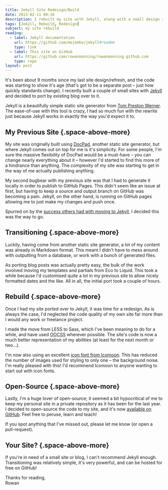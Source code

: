 ```yaml
---
title: Jekyll Site Redesign/Build
date: 2013-02-11 00:16
description: I rebuilt my site with Jekyll, along with a small design refresh; it went so smoothly I thought I'd blog about it. Definitely something to consider if you're building a small site.
tags: [Jekyll, Rebuild, Redesign]
subject: my site rebuild
reading:
  - label: Jekyll documentation
    url: https://github.com/mojombo/jekyll#readme
    type: link
  - label: This site on GitHub
    url: https://github.com/rowanmanning/rowanmanning.github.com
    type: repo
layout: post
---
```


It's been about 9 months since my last site design/refresh, and the code was starting to show it's age (that's got to be a separate post – just how quickly standards change). I recently built a couple of small sites with [Jekyll][jekyll] and decided to port by existing blog over to it.

Jekyll is a beautifully simple static site generator from [Tom Preston Werner][tom]. The ease-of-use with this tool is crazy, I had so much fun with the rewrite just because Jekyll works in exactly the way you'd expect it to.


My Previous Site {.space-above-more}
----------------

My site was originally built using [DocPad][docpad], another static site generator, but where Jekyll comes out on top for me is it's simplicity. For some people, I'm sure the massive flexibility of DocPad would be a must-have – you can change nearly everything about it – however I'd started to find this more of a hindrance than anything. The complexity of my site was starting to get in the way of me actually publishing anything.

My second bugbear with my previous site was that I had to generate it locally in order to publish to GitHub Pages. This didn't seem like an issue at first, but having to keep a source and output branch on GitHub was becoming a pain. Jekyll, on the other hand, is running on GitHub pages allowing me to just make my changes and push once.

Spurred on by the [success others had with moving to Jekyll][csswizardry-jekyll], I decided this was the way to go.


Transitioning {.space-above-more}
-------------

Luckily, having come from another static site generator, a lot of my content was already in Markdown format. This meant I didn't have to mess around with outputting from a database, or work with a bunch of generated files.

As porting blog posts was actually pretty easy, the bulk of the work involved moving my templates and partials from Eco to Liquid. This took a while because I'd customised quite a lot in my previous site to allow nicely formatted dates and the like. All in all, the initial port took a couple of hours.


Rebuild {.space-above-more}
-------

Once I had my site ported over to Jekyll, it was time for a redesign. As is always the case, I'd neglected the code quality of my own site far more than I would any work or freelance project.

I made the move from LESS to Sass, which I've been meaning to do for a while, and have used <abbr title="Object-Oriented CSS">OOCSS</abbr> wherever possible. The site's code is now a much better representation of my abilities (at least for the next month or two&hellip;).

I'm now also using an excellent [icon font from Icomoon][icomoon]. This has reduced the number of images used for styling to only one – the background noise. I'm really pleased with this! I'd recommend Icomoon to anyone wanting to start out with icon fonts.


Open-Source {.space-above-more}
-----------

Lastly, I'm a huge lover of open-source; it seemed a bit hypocritical of me to keep my personal site in a private repository as it has been for the last year. I decided to open-source the code to my site, and it's now [available on GitHub][repo]. Feel free to peruse, learn and teach!

If you spot anything that I've missed out, please let me know (or open a pull-request).


Your Site? {.space-above-more}
----------

If you're in need of a small site or blog, I can't recommend Jekyll enough. Transitioning was relatively simple, it's very powerful, and can be hosted for free on GitHub!

Thanks for reading,  
Rowan


[csswizardry-jekyll]: http://csswizardry.com/2012/12/a-new-css-wizardry/
[docpad]: http://docpad.org/
[icomoon]: http://icomoon.io/
[jekyll]: https://github.com/mojombo/jekyll
[repo]: https://github.com/rowanmanning/rowanmanning.github.com
[tom]: http://tom.preston-werner.com/
